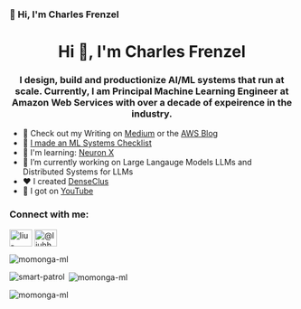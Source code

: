### 👋 Hi, I'm Charles Frenzel

<h1 align="center">Hi 👋, I'm Charles Frenzel</h1>
<h3 align="center">I design, build and productionize AI/ML systems that run at scale. Currently, I am Principal Machine Learning Engineer at Amazon Web Services 
with over a decade of expeirence in the industry. </h3>


- 📝 Check out my Writing on [Medium](https://charles-frenzel.medium.com/) or the [AWS Blog](https://www.google.com/search?q=site%3Aaws.amazon.com%2Fblogs%2F+Charles+Frenzel)
- 🤖 [I made an ML Systems Checklist](https://docs.aws.amazon.com/prescriptive-guidance/latest/mlops-checklist/introduction.html?did=pg_card&trk=pg_card)
- 🌱 I'm learning: [Neuron X](https://awsdocs-neuron.readthedocs-hosted.com/en/latest/general/setup/torch-neuronx.html#setup-torch-neuronx) 
- 🔭 I’m currently working on Large Langauge Models LLMs and Distributed Systems for LLMs
- ❤️ I created [DenseClus](https://github.com/awslabs/amazon-denseclus)
- 🎥 I got on [YouTube](https://www.youtube.com/watch?v=lT8b6g8veqQ)
  
<h3 align="left">Connect with me:</h3>
<p align="left">
<a href="https://www.linkedin.com/in/cfrenzel/" target="blank"><img align="center" src="https://cdn.jsdelivr.net/npm/simple-icons@3.0.1/icons/linkedin.svg" alt="liu-haohui" height="30" width="40" /></a>
<a href="https://medium.com/charles-frenzel" target="blank"><img align="center" src="https://cdn.jsdelivr.net/npm/simple-icons@3.0.1/icons/medium.svg" alt="@liuhh02" height="30" width="40" /></a>
</p>

<p align="left"> <img src="https://komarev.com/ghpvc/?username=momonga-ml&label=Profile%20views&color=3fd4ca&style=flat-square" alt="momonga-ml" /> </p>


<p><img align="left" src="https://github-readme-stats.vercel.app/api/top-langs?username=smart-patrol&show_icons=true&locale=en&langs_count=7&layout=compact&theme=vue&hide=html,scss,css" alt="smart-patrol" /></p>
<p>&nbsp;<img align="center" src="https://github-readme-stats.vercel.app/api?username=momonga-ml&show_icons=true&locale=en&theme=vue&hide=prs,issues" alt="momonga-ml" /></p>

<p><img align="center" src="https://github-readme-streak-stats.herokuapp.com/?user=momonga-ml&theme=blueberry_duo" alt="momonga-ml" /></p>
